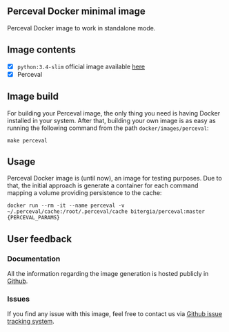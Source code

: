 ## Perceval Docker minimal image

Perceval Docker image to work in standalone mode.

## Image contents

- [x] `python:3.4-slim` official image available [here](https://hub.docker.com/_/python/)
- [x] Perceval

## Image build

For building your Perceval image, the only thing you need is having Docker installed in your system.
After that, building your own image is as easy as running the following command from the path `docker/images/perceval`:

```
make perceval
```

## Usage

Perceval Docker image is (until now), an image for testing purposes. Due to that, the initial approach is generate a container
for each command mapping a volume providing persistence to the cache:

```
docker run --rm -it --name perceval -v ~/.perceval/cache:/root/.perceval/cache bitergia/perceval:master {PERCEVAL_PARAMS}
```

## User feedback

### Documentation

All the information regarding the image generation is hosted publicly in [Github](https://github.com/grimoirelab/perceval/tree/master/images/perceval).

### Issues

If you find any issue with this image, feel free to contact us via [Github issue tracking system](https://github.com/grimoirelab/perceval/issues).
